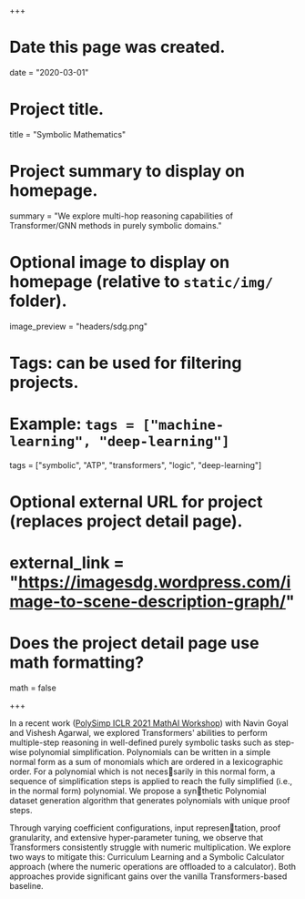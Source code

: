 +++
# Date this page was created.
date = "2020-03-01"

# Project title.
title = "Symbolic Mathematics"

# Project summary to display on homepage.
summary = "We explore multi-hop reasoning capabilities of Transformer/GNN methods in purely symbolic domains."

# Optional image to display on homepage (relative to `static/img/` folder).
image_preview = "headers/sdg.png"

# Tags: can be used for filtering projects.
# Example: `tags = ["machine-learning", "deep-learning"]`
tags = ["symbolic", "ATP", "transformers", "logic", "deep-learning"]

# Optional external URL for project (replaces project detail page).
# external_link = "https://imagesdg.wordpress.com/image-to-scene-description-graph/"

# Does the project detail page use math formatting?
math = false

+++

In a recent work ([PolySimp ICLR 2021 MathAI Workshop](https://mathai-iclr.github.io/papers/papers/MATHAI_6_paper.pdf)) with Navin Goyal and Vishesh Agarwal, we explored Transformers' abilities to perform multiple-step reasoning in well-defined purely symbolic tasks such as step-wise polynomial simplification.  Polynomials can be written in a simple normal form as a sum of monomials which are ordered in a lexicographic order. For a polynomial which is not necessarily in this normal form, a sequence of simplification steps is applied to reach the fully simplified (i.e., in the normal form) polynomial. We propose a synthetic Polynomial dataset generation algorithm that generates polynomials with unique proof steps. 

Through varying coefficient configurations, input representation, proof granularity, and extensive hyper-parameter tuning, we observe that Transformers consistently struggle with numeric multiplication. We explore two ways to mitigate this: Curriculum Learning and a Symbolic Calculator approach (where the numeric operations are offloaded to a calculator). Both approaches provide significant gains over the vanilla Transformers-based baseline.


<!-- <div>
<div id="References" align="left" style="width: 100%; overflow-y: hidden;" class="wcustomhtml"><h3 style="margin-bottom:0px;">References</h3>
<hr style="float: center"></div>
</div>
<ul>
<li>
Vishesh Agarwal, Somak Aditya, Navin Goyal. Analyzing the Nuances of Transformers' Polynomial Simplification Abilities. ICLR 2021 MathAI Workshop. 
</li>
</ul> -->